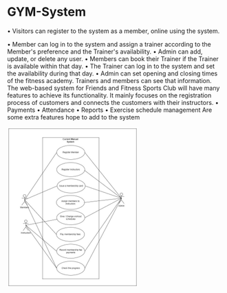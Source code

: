 ﻿# GYM-System
• Visitors can register to the system as a member, online using the system.

• Member can log in to the system and assign a trainer according to the Member's preference and 
the Trainer's availability.
• Admin can add, update, or delete any user.
• Members can book their Trainer if the Trainer is available within that day.
• The Trainer can log in to the system and set the availability during that day.
• Admin can set opening and closing times of the fitness academy. Trainers and members can see 
that information.
The web-based system for Friends and Fitness Sports Club will have many features to achieve its 
functionality. It mainly focuses on the registration process of customers and connects the 
customers with their instructors.
• Payments
• Attendance
• Reports
• Exercise schedule management
Are some extra features hope to add to the system


![Use Case Diagram](image.png)
